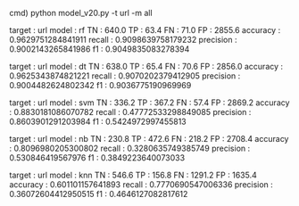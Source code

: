 cmd) python model_v20.py -t url -m all

target :         url    model :          rf
TN :    640.0   TP :    63.4
FN :    71.0    FP :    2855.6
accuracy :       0.9629751284841911
recall :         0.9098639758179232
precision :      0.9002143265841986
f1 :             0.9049835083278394

target :         url    model :          dt
TN :    638.0   TP :    65.4
FN :    70.6    FP :    2856.0
accuracy :       0.9625343874821221
recall :         0.9070202379412905
precision :      0.9004482624802342
f1 :             0.9036775190969969

target :         url    model :          svm
TN :    336.2   TP :    367.2
FN :    57.4    FP :    2869.2
accuracy :       0.8830181086070782
recall :         0.47772533298849085
precision :      0.8603901291203984
f1 :             0.5424972997455813

target :         url    model :          nb
TN :    230.8   TP :    472.6
FN :    218.2   FP :    2708.4
accuracy :       0.8096980205300802
recall :         0.3280635749385749
precision :      0.530846419567976
f1 :             0.3849223640073033

target :         url    model :          knn
TN :    546.6   TP :    156.8
FN :    1291.2  FP :    1635.4
accuracy :       0.601101157641893
recall :         0.7770690547006336
precision :      0.36072604412950515
f1 :             0.4646127082817612